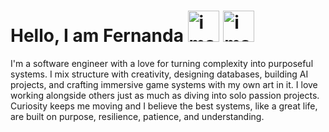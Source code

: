 <h1>
  Hello, I am Fernanda 
  <img src="https://github.com/user-attachments/assets/103e4947-46aa-4d7e-9400-24a73c351808" alt="image" width="50" />
  <img src="https://github.com/user-attachments/assets/d1282e08-b240-47fd-b68c-71f4c1d262fa" alt="image" width="50" />
</h1>

I'm a software engineer with a love for turning complexity into purposeful systems.
I mix structure with creativity, designing databases, building AI projects, and crafting immersive game systems with my own art in it. 
I love working alongside others just as much as diving into solo passion projects. 
Curiosity keeps me moving and I believe the best systems, like a great life, are built on purpose, resilience, patience, and understanding.
